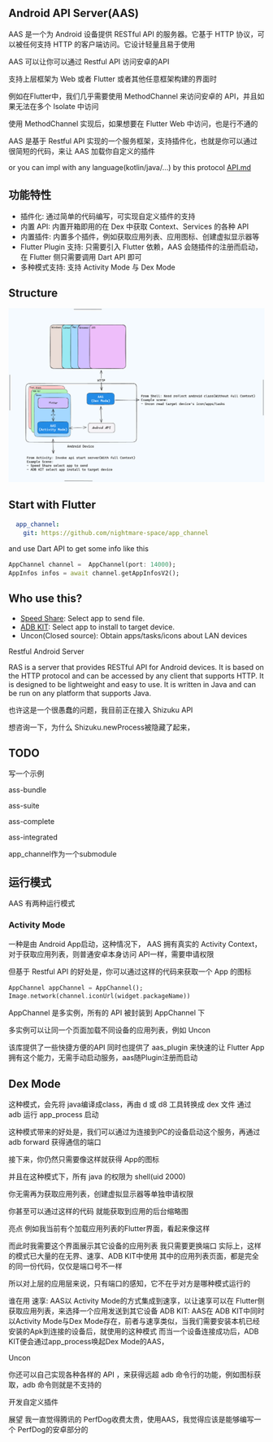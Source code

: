 ## Android API Server(AAS)
AAS 是一个为 Android 设备提供 RESTful API 的服务器。它基于 HTTP 协议，可以被任何支持 HTTP 的客户端访问。它设计轻量且易于使用

AAS 可以让你可以通过 Restful API 访问安卓的API

支持上层框架为 Web 或者 Flutter 或者其他任意框架构建的界面时

例如在Flutter中，我们几乎需要使用 MethodChannel 来访问安卓的 API，并且如果无法在多个 Isolate 中访问

使用 MethodChannel 实现后，如果想要在 Flutter Web 中访问，也是行不通的

AAS 是基于 Restful API 实现的一个服务框架，支持插件化，也就是你可以通过很简短的代码，来让 AAS 加载你自定义的插件


or you can impl with any language(kotlin/java/...) by this protocol [API.md](docs/API.md)


## 功能特性

- 插件化: 通过简单的代码编写，可实现自定义插件的支持
- 内置 API: 内置开箱即用的在 Dex 中获取 Context、Services 的各种 API
- 内置插件: 内置多个插件，例如获取应用列表、应用图标、创建虚拟显示器等
- Flutter Plugin 支持: 只需要引入 Flutter 依赖，AAS 会随插件的注册而启动，在 Flutter 侧只需要调用 Dart API 即可
- 多种模式支持: 支持 Activity Mode 与 Dex Mode


## Structure

![](docs/applib.excalidraw.png)

## Start with Flutter
```yaml
  app_channel:
    git: https://github.com/nightmare-space/app_channel
```
and use Dart API to get some info like this

```dart
AppChannel channel =  AppChannel(port: 14000);
AppInfos infos = await channel.getAppInfosV2();
```


## Who use this?
- [Speed Share](https://github.com/nightmare-space/speed_share): Select app to send file.
- [ADB KIT](https://github.com/nightmare-space/adb_kit): Select app to install to target device.
- Uncon(Closed source): Obtain apps/tasks/icons about LAN devices



Restful Android Server

RAS is a server that provides RESTful API for Android devices. It is based on the HTTP protocol and can be accessed by any client that supports HTTP. It is designed to be lightweight and easy to use. It is written in Java and can be run on any platform that supports Java.


也许这是一个很愚蠢的问题，我目前正在接入 Shizuku API

想咨询一下，为什么 Shizuku.newProcess被隐藏了起来，


## TODO 
写一个示例

ass-bundle

ass-suite

ass-complete

ass-integrated

app_channel作为一个submodule

## 运行模式

AAS 有两种运行模式

### Activity Mode

一种是由 Android App启动，这种情况下，
AAS 拥有真实的 Activity Context，对于获取应用列表，则普通安卓本身访问 API一样，需要申请权限

但基于 Restful API 的好处是，你可以通过这样的代码来获取一个 App 的图标

```dart
AppChannel appChannel = AppChannel();
Image.network(channel.iconUrl(widget.packageName))
```

AppChannel 是多实例，所有的 API 被封装到 AppChannel 下

多实例可以让同一个页面加载不同设备的应用列表，例如 Uncon


该库提供了一些快捷方便的API
同时也提供了 aas_plugin 来快速的让 Flutter App拥有这个能力，无需手动启动服务，aas随Plugin注册而启动

## Dex Mode
这种模式，会先将 java编译成class，再由 d 或 d8 工具转换成 dex 文件
通过 adb 运行 app_process 启动

这种模式带来的好处是，我们可以通过为连接到PC的设备启动这个服务，再通过 adb forward 获得通信的端口

接下来，你仍然只需要像这样就获得 App的图标

并且在这种模式下，所有 java 的权限为 shell(uid 2000)

你无需再为获取应用列表，创建虚拟显示器等单独申请权限

你甚至可以通过这样的代码
就能获取到应用的后台缩略图

亮点
例如我当前有个加载应用列表的Flutter界面，看起来像这样

而此时我需要这个界面展示其它设备的应用列表
我只需要更换端口
实际上，这样的模式已大量的在无界、速享、ADB KIT中使用
其中的应用列表页面，都是完全的同一份代码，仅仅是端口号不一样

所以对上层的应用层来说，只有端口的感知，它不在乎对方是哪种模式运行的

谁在用
速享: AAS以 Activity Mode的方式集成到速享，以让速享可以在 Flutter侧获取应用列表，来选择一个应用发送到其它设备
ADB KIT: AAS在 ADB KIT中同时以Activity Mode与Dex Mode存在，前者与速享类似，当我们需要安装本机已经安装的Apk到连接的设备后，就使用的这种模式
而当一个设备连接成功后，ADB KIT便会通过app_process唤起Dex Mode的AAS，

Uncon

你还可以自己实现各种各样的 API ，来获得远超 adb 命令行的功能，例如图标获取，adb 命令则就是不支持的

开发自定义插件

展望
我一直觉得腾讯的 PerfDog收费太贵，使用AAS，我觉得应该是能够编写一个 PerfDog的安卓部分的